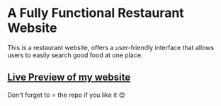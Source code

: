 
  
# <h1> A Fully Functional Restaurant Website </h1> 

This is a restaurant website, offers a user-friendly interface that allows users to easily search good food at one place.

## [Live Preview of my website](https://veggievortex.vercel.app/)



Don't forget to :star: the repo if you like it :blush: 

